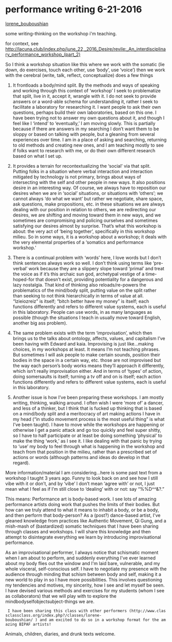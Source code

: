 # performance writing 6-21-2016

[lorene_bouboushian](lorene_bouboushian.md)

some writing-thinking on the workshop i'm teaching.

for context, see <http://lacuna.club/index.php/june_22,_2016_Desire/revile:_An_interdisciplinary_performance_workshop_(part_2)>

So I think a workshop situation like this where we work with the somatic (lie down, do exercises, touch each other, use ‘body’, use ‘voice’) then we work with the cerebral (write, talk, reflect, conceptualize) does a few things

1) It frontloads a body/mind split. By the methods and ways of speaking and working through this context of ‘workshop’ I seek to problematize that split, live in it, accept it, wrangle with it. I do not seek to provide answers or a word-able schema for understanding it, rather I seek to facilitate a laboratory for researching it. I want people to ask their own questions, perhaps build their own laboratories, based on this one. I have been trying not to answer my own questions about it, and though I feel like I ‘intend’ to ‘eventually,’ I am moving slowly. This is partially because if there are answers in my searching I don’t want them to be sloppy or based on talking with people, but a gleaning from several experiences over time. I am in a place of asking and searching, returning to old methods and creating new ones, and I am teaching mostly to see if folks want to research with me, or do their own different research based on what I set up.

2) It provides a terrain for recontextualizing the ‘social’ via that split. Putting folks in a situation where verbal interaction and interaction mitigated by technology is not primary, brings about ways of intersecting with the self and other people in new ways. It also positions desire in an interesting way. Of course, we always have to reposition our desires when we are in ‘social’ situations, or situations with ‘others’; we cannot always ‘do what we want’ but rather we negotiate, share space, ask questions, make propositions, etc. in these situations we are always dealing with our position in relation to others, we are redirecting our desires, we are shifting and moving toward them in new ways, and we sometimes are compromising and policing ourselves and sometimes satisfying our desires almost by surprise. That’s what this workshop is about: the very act of ‘being together’, specifically in this workshop milieu. So in some ways, it is a workshop about a workshop; it deals with the very elemental properties of a ‘somatics and performance workshop.’

3) There is a continual problem with ‘words’ here, I love words but I don’t think sentences always work so well. I don’t think using terms like ‘pre-verbal’ work because they are a slippery slope toward ‘primal’ and treat the voice as if it’s this archaic sun god, archetypal vestige of a time-hoped-for that doesn’t exist, providing potentiality for a dangerous and lazy nostalgia. That kind of thinking also reloads/re-powers the problematics of the mind/body split, putting value on the split rather than seeking to not think hierarchically in terms of value at all. “lzieiozreiz” is itself; “bitch better have my money” is itself; each functions differently and refers to different value systems, each is useful in this laboratory. People can use words, in as many languages as possible (though the situations I teach in usually move toward English, another big ass problem).

4) The same problem exists with the term ‘improvisation’, which then brings us to the talks about ontology, affects, values, and capitalism I’ve been having with Edward and kaia. Improvising is just like…making choices, in my workshops at least. It means I’m not teaching phrases. But sometimes I will ask people to make certain sounds, position their bodies in the space in a certain way, etc. those are not improvised but the way each person’s body works means they’ll approach it differently, which isn’t really improvisation either. And in terms of ‘types’ of action, doing somersaults is itself; turning a tv off and on is itself; each action functions differently and refers to different value systems, each is useful in this laboratory.

5) Another issue is how I’ve been preparing these workshops. I am mostly writing, thinking, walking around. I often wish I were ‘more of’ a dancer, and less of a thinker, but I think that is fucked up thinking that is based on a mind/body split and a meritocracy of art making actions I have in my head (“in studio movement process is the most useful thing” is what I’ve been taught). I have to move while the workshops are happening or otherwise I get a panic attack and go too quickly and feel super shitty, so I have to half participate or at least be doing something ‘physical’ to make the thing ‘work,’ as I see it. I like dealing with that panic by trying to ‘use’ my body to feel through what is happening in the workshop and teach from that position in the milieu, rather than a prescribed set of actions or words (although patterns and ideas do develop in that regard).

More information/material I am considering…here is some past text from a workshop I taught 3 years ago. Funny to look back on and see how I still vibe with it or don’t, and by ‘vibe’ I don’t mean ‘agree with’ or not, I just mean what I feel as if I’m still close to ‘dealing’ with or not: say “%%D\^\^&?.”

This means: Performance art is body-based work. I see lots of amazing performance artists doing work that pushes the limits of their bodies. But how can we truly attend to what it means to inhabit a body, or be a body, and then perform that body-person? As a (post?) dance-based artist, I've gleaned knowledge from practices like Authentic Movement, Qi Gung, and a mish-mash of (bastardized) somatic techniques that I have been sharing through classes and workshops. I will share this knowledge and then attempt to disintegrate everything we learn by introducing improvisational performance.

As an improvisational performer, I always notice that schismatic moment when I am about to perform, and suddenly everything I've ever learned about my body flies out the window and I'm laid bare, vulnerable, and my whole visceral, self-conscious self. I have to negotiate my presence with the audience through minding that schism between body and self, making it a new world to play in so I have more possibilities. This involves questioning my tendencies and motives, my sincerity, how I see and let myself be seen. I have devised various methods and exercises for my students (whom I see as collaborators) that we will play with to explore the mindbodyselfobjectsubject-things we are.

` I have been sharing this class with other performers (http://www.classclassclass.org/index.php?/classes/lorene-bouboushian/ ) and am excited to do so in a workshop format for the amazing BIPAF artists!`

Animals, children, diaries, and drunk texts welcome.
